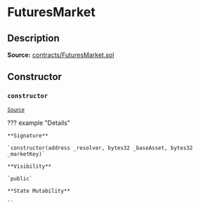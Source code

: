 # FuturesMarket

## Description

**Source:** [contracts/FuturesMarket.sol](https://github.com/Synthetixio/synthetix/tree/v2.80.5/contracts/FuturesMarket.sol)

## Constructor

### `constructor`

<sub>[Source](https://github.com/Synthetixio/synthetix/tree/v2.80.5/contracts/FuturesMarket.sol#L59)</sub>

??? example "Details"

    **Signature**

    `constructor(address _resolver, bytes32 _baseAsset, bytes32 _marketKey)`

    **Visibility**

    `public`

    **State Mutability**

    ``
